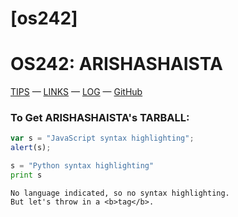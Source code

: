 # [os242]
# OS242: ARISHASHAISTA
[TIPS](https://cbkadal.github.io/os242/TIPS/) — [LINKS](https://cbkadal.github.io/os242/LINKS/) — [LOG](https://arishashaista.github.io/os242/TXT/mylog.txt) — [GitHub](https://github.com/arishashaista/os242/)

### To Get ARISHASHAISTA's TARBALL:
```javascript
var s = "JavaScript syntax highlighting";
alert(s);
```
 
```python
s = "Python syntax highlighting"
print s
```
 
```
No language indicated, so no syntax highlighting. 
But let's throw in a <b>tag</b>.
```
